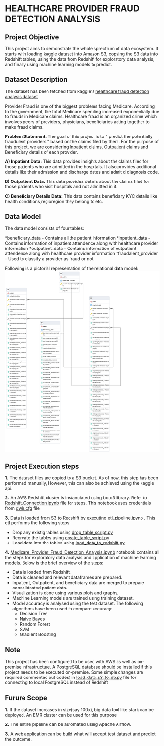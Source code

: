 # HEALTHCARE PROVIDER FRAUD DETECTION ANALYSIS

## Project Objective

This project aims to demonstrate the whole sprectrum of data ecosystem. It starts with loading kaggle dataset into Amazon S3, copying the S3 data into Redshift tables, using the data from Redshift for exploratory data analysis, and finally using machine learning models to predict.

## Dataset Description

The dataset has been fetched from kaggle's [healthcare fraud detection analysis dataset](https://www.kaggle.com/rohitrox/healthcare-provider-fraud-detection-analysis)

Provider Fraud is one of the biggest problems facing Medicare. According to the government, the total Medicare spending increased exponentially due to frauds in Medicare claims. Healthcare fraud is an organized crime which involves peers of providers, physicians, beneficiaries acting together to make fraud claims.

**Problem Statement:** The goal of this project is to " predict the potentially fraudulent providers " based on the claims filed by them. For the purpose of this project, we are considering Inpatient claims, Outpatient claims and Beneficiary details of each provider.

**A) Inpatient Data:**
This data provides insights about the claims filed for those patients who are admitted in the hospitals. It also provides additional details like their admission and discharge dates and admit d diagnosis code.

**B) Outpatient Data:**
This data provides details about the claims filed for those patients who visit hospitals and not admitted in it.

**C) Beneficiary Details Data:**
This data contains beneficiary KYC details like health conditions,regioregion they belong to etc.

## Data Model

The data model consists of four tables:

*beneficiary_data - Contains all the patient information
*inpatient_data - Contains information of inpatient attendence along with healthcare provider information
*outpatient_data - Contains information of outpatient attendence along with healthcare provider information
*fraudalent_provider - Used to classify a provider as fraud or not.

Following is a pictorial representation of the relational data model:
![ERD Diagram](/ERD.png)

## Project Execution steps

**1.** The dataset files are copied to a S3 bucket. As of now, this step has been performed manually, However, this can also be achieved using the kaggle api.

**2.** An AWS Redshift cluster is instanciated using boto3 library. Refer to [Redshift_Connection.ipynb](/Redshift_Connection.ipynb) file for steps. This notebook uses credentials from [dwh.cfg](/dwh.cfg) file

**3.** Data is loaded from S3 to Redshift by executing [etl_pipeline.ipynb](/etl_pipeline.ipynb) . This etl performs the following steps:

* Drop any existig tables using [drop_table_script.py](/queries/drop_table_script.py)
* Recreate the tables using [create_table_script.py](/queries/create_table_script.py)
* Load data into the tables using [load_data_to_redshift.py](queries/load_data_to_redshift.py )

**4.** [Medicare_Provider_Fraud_Detection_Analysis.ipynb](/Medicare_Provider_Fraud_Detection_Analysis.ipynb) notebook contains all the steps for exploratory data analysis and application of machine learning models. Below is the brief overview of the steps:

* Data is loaded from Redshift.
* Data is cleaned and relevant dataframes are prepared.
* Inpatient, Outpatient, and beneficiary data are merged to prepare consolidsated patient data.
* Visualization is done using various plots and graphs.
* Machine Learning models are trained using training dataset.
* Model accuracy is analysed using the test dataset. The following algorithms have been used to compare accuracy:
	* Decision Tree
	* Naive Bayes
	* Random Forest
	* SVM
	* Gradient Boosting
	
	
## Note

This project has been configured to be used with AWS as well as on-premise infrastructure. A PostgreSQL database should be installed if this project needs to be executed on-premise.
Some simple changes are required(commented out codes) in [load_data_s3_to_db.py](/load_data_s3_to_db.py) file for connecting to local PostgreSQL instead of Redshift


## Furure Scope

**1.** If the dataset increases in size(say 100x), big data tool like stark can be deployed. An EMR cluster can be used for this purpose.

**2.** The entire pipeline can be automated using Apache Airflow.	

**3.** A web application can be build what will accept test dataset and predict the outcome.